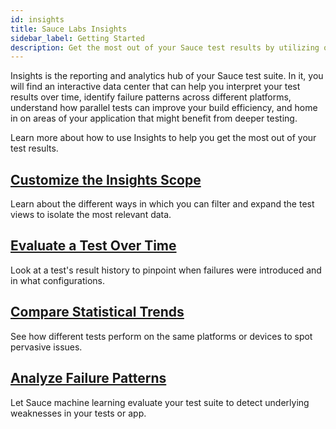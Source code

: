 ```yaml
---
id: insights
title: Sauce Labs Insights
sidebar_label: Getting Started
description: Get the most out of your Sauce test results by utilizing our machine learning driven interpretation of your test data.
---
```


Insights is the reporting and analytics hub of your Sauce test suite. In it, you will find an interactive data center that can help you interpret your test results over time, identify failure patterns across different platforms, understand how parallel tests can improve your build efficiency, and home in on areas of your application that might benefit from deeper testing.

Learn more about how to use Insights to help you get the most out of your test results.

<div className="box-wrapper" markdown="1">
  <div className="box box1 card">
    <div className="container">
    <h2><a href="/insights/scope">Customize the Insights Scope</a></h2>
    <p>Learn about the different ways in which you can filter and expand the test views to isolate the most relevant data.</p>
    </div>
  </div>
  <div className="box box2 card">
    <div className="container">
    <h2><a href="/insights/history">Evaluate a Test Over Time</a></h2>
    <p>Look at a test's result history to pinpoint when failures were introduced and in what configurations.</p>
    </div>
  </div>
  <div className="box box3 card">
    <div className="container">
    <h2><a href="/insights/trends">Compare Statistical Trends</a></h2>
    <p>See how different tests perform on the same platforms or devices to spot pervasive issues.</p>
    </div>
  </div>
  <div className="box box4 card">
    <div className="container">
    <h2><a href="/insights/failure-analysis">Analyze Failure Patterns</a></h2>
    <p>Let Sauce machine learning evaluate your test suite to detect underlying weaknesses in your tests or app.</p>
    </div>
  </div>
</div>

